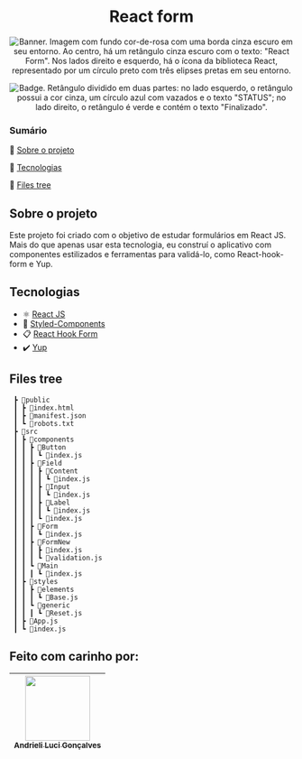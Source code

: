 <h1 align="center">React form</h1>

<p align="center">
  <img src="https://i.imgur.com/zg56J8t.png" alt='Banner. Imagem com fundo cor-de-rosa com uma borda cinza escuro em seu entorno. Ao centro, há um retângulo cinza escuro com o texto: "React Form". Nos lados direito e esquerdo, há o ícona da biblioteca React, representado por um círculo preto com três elipses pretas em seu entorno.' />
</p>

<p align="center">
    <img src='https://img.shields.io/badge/Status-Finalizado-abf285?style=for-the-badge&logo=appveyor' alt='Badge. Retângulo dividido em duas partes: no lado esquerdo, o retângulo possui a cor cinza, um círculo azul com vazados e o texto "STATUS"; no lado direito, o retângulo é verde e contém o texto "Finalizado".'>
</p>

### Sumário 

:small_blue_diamond: [Sobre o projeto](#sobre-o-projeto)

:small_blue_diamond: [Tecnologias](#tecnologias)

:small_blue_diamond: [Files tree](#files-tree)

## Sobre o projeto
Este projeto foi criado com o objetivo de estudar formulários em React JS. Mais do que apenas usar esta tecnologia, eu construí o aplicativo
com componentes estilizados e ferramentas para validá-lo, como React-hook-form e Yup.

## Tecnologias
- ⚛️ [React JS](https://reactjs.org/docs/getting-started.html)
- 💅 [Styled-Components](https://styled-components.com/docs)
- 📋 [React Hook Form](https://react-hook-form.com/get-started)
- ✔️ [Yup](https://github.com/jquense/yup)

## Files tree
```
 ┣ 📂public
 ┃ ┣ 📜index.html
 ┃ ┣ 📜manifest.json
 ┃ ┗ 📜robots.txt
 ┣ 📂src
 ┃ ┣ 📂components
 ┃ ┃ ┣ 📂Button
 ┃ ┃ ┃ ┗ 📜index.js
 ┃ ┃ ┣ 📂Field
 ┃ ┃ ┃ ┣ 📂Content
 ┃ ┃ ┃ ┃ ┗ 📜index.js
 ┃ ┃ ┃ ┣ 📂Input
 ┃ ┃ ┃ ┃ ┗ 📜index.js
 ┃ ┃ ┃ ┣ 📂Label
 ┃ ┃ ┃ ┃ ┗ 📜index.js
 ┃ ┃ ┃ ┗ 📜index.js
 ┃ ┃ ┣ 📂Form
 ┃ ┃ ┃ ┗ 📜index.js
 ┃ ┃ ┣ 📂FormNew
 ┃ ┃ ┃ ┣ 📜index.js
 ┃ ┃ ┃ ┗ 📜validation.js
 ┃ ┃ ┗ 📂Main
 ┃ ┃ ┃ ┗ 📜index.js
 ┃ ┣ 📂styles
 ┃ ┃ ┣ 📂elements
 ┃ ┃ ┃ ┗ 📜Base.js
 ┃ ┃ ┗ 📂generic
 ┃ ┃ ┃ ┗ 📜Reset.js
 ┃ ┣ 📜App.js
 ┃ ┗ 📜index.js
```

## Feito com carinho por:

| [<img src="https://avatars.githubusercontent.com/u/62841828?v=4" width=115><br><sub>Andrieli Luci Gonçalves</sub>](https://github.com/strawndri) |
| :---: |
